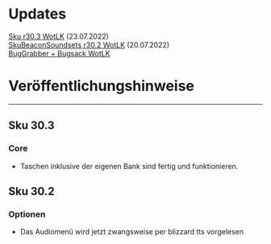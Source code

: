 # Updates

[Sku r30.3 WotLK](https://github.com/Duugu/Sku-WotLK/releases/download/r30.3/Sku-r30.3.zip) (23.07.2022)<br> 
[SkuBeaconSoundsets r30.2 WotLK](https://github.com/Duugu/SkuBeaconSoundsets-WotLK/releases/download/r30.2/SkuBeaconSoundsets-r30.2.zip) (20.07.2022) <br>
[BugGrabber + Bugsack WotLK](https://1drv.ms/u/s!Aqgp3J_s6MM7iKgXQBTCVe2cYr4dnQ?e=2rZAVO) <br>

# Veröffentlichungshinweise
-------------------------------------------------------------------------------------------------------	
## Sku 30.3
### Core
- Taschen inklusive der eigenen Bank sind fertig und funktionieren.

## Sku 30.2
### Optionen
- Das Audiomenü wird jetzt zwangsweise per blizzard tts vorgelesen
